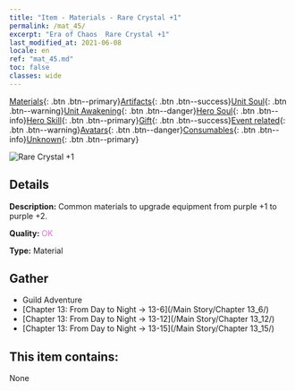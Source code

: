 ```yaml
---
title: "Item - Materials - Rare Crystal +1"
permalink: /mat_45/
excerpt: "Era of Chaos  Rare Crystal +1"
last_modified_at: 2021-06-08
locale: en
ref: "mat_45.md"
toc: false
classes: wide
---
```

 [Materials](/Items/){: .btn .btn--primary}[Artifacts](/Items/Artifacts/){: .btn .btn--success}[Unit Soul](/Items/UnitSoul/){: .btn .btn--warning}[Unit Awakening](/Items/UnitAwakening/){: .btn .btn--danger}[Hero Soul](/Items/HeroSoul/){: .btn .btn--info}[Hero Skill](/Items/HeroSkill/){: .btn .btn--primary}[Gift](/Items/Gift/){: .btn .btn--success}[Event related](/Items/Events/){: .btn .btn--warning}[Avatars](/Items/Avatars/){: .btn .btn--danger}[Consumables](/Items/Consumables/){: .btn .btn--info}[Unknown](/Items/Unknown/){: .btn .btn--primary}

 ![Rare Crystal +1](/images/t/i_cailiao_shuijing2.png)

## Details
 **Description:** Common materials to upgrade equipment from purple +1 to purple +2.

 **Quality:** <span style="color: #DA70D6">OK</span>

 **Type:** Material

## Gather

*    Guild Adventure 
*    [Chapter 13: From Day to Night -> 13-6](/Main Story/Chapter 13_6/) 
*    [Chapter 13: From Day to Night -> 13-12](/Main Story/Chapter 13_12/) 
*    [Chapter 13: From Day to Night -> 13-15](/Main Story/Chapter 13_15/) 

## This item contains:

  None

